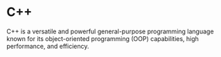 # C++

C++ is a versatile and powerful general-purpose programming language known for its object-oriented programming (OOP) capabilities, high performance, and efficiency.